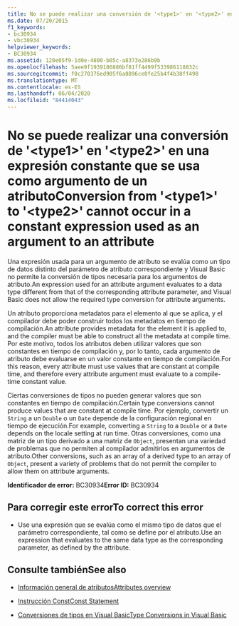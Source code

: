 ```yaml
---
title: No se puede realizar una conversión de '<type1>' en '<type2>' en una expresión constante que se usa como argumento de un atributo
ms.date: 07/20/2015
f1_keywords:
- bc30934
- vbc30934
helpviewer_keywords:
- BC30934
ms.assetid: 120e05f9-1d0e-4800-b05c-a8373e286b9b
ms.openlocfilehash: 5aee9f1939186886bf81ff4499f533986118832c
ms.sourcegitcommit: f8c270376ed905f6a8896ce0fe25b4f4b38ff498
ms.translationtype: MT
ms.contentlocale: es-ES
ms.lasthandoff: 06/04/2020
ms.locfileid: "84414043"
---
```

# <a name="conversion-from-type1-to-type2-cannot-occur-in-a-constant-expression-used-as-an-argument-to-an-attribute"></a><span data-ttu-id="a5a5f-102">No se puede realizar una conversión de '\<type1>' en '\<type2>' en una expresión constante que se usa como argumento de un atributo</span><span class="sxs-lookup"><span data-stu-id="a5a5f-102">Conversion from '\<type1>' to '\<type2>' cannot occur in a constant expression used as an argument to an attribute</span></span>
<span data-ttu-id="a5a5f-103">Una expresión usada para un argumento de atributo se evalúa como un tipo de datos distinto del parámetro de atributo correspondiente y Visual Basic no permite la conversión de tipos necesaria para los argumentos de atributo.</span><span class="sxs-lookup"><span data-stu-id="a5a5f-103">An expression used for an attribute argument evaluates to a data type different from that of the corresponding attribute parameter, and Visual Basic does not allow the required type conversion for attribute arguments.</span></span>  
  
 <span data-ttu-id="a5a5f-104">Un atributo proporciona metadatos para el elemento al que se aplica, y el compilador debe poder construir todos los metadatos en tiempo de compilación.</span><span class="sxs-lookup"><span data-stu-id="a5a5f-104">An attribute provides metadata for the element it is applied to, and the compiler must be able to construct all the metadata at compile time.</span></span> <span data-ttu-id="a5a5f-105">Por este motivo, todos los atributos deben utilizar valores que son constantes en tiempo de compilación y, por lo tanto, cada argumento de atributo debe evaluarse en un valor constante en tiempo de compilación.</span><span class="sxs-lookup"><span data-stu-id="a5a5f-105">For this reason, every attribute must use values that are constant at compile time, and therefore every attribute argument must evaluate to a compile-time constant value.</span></span>  
  
 <span data-ttu-id="a5a5f-106">Ciertas conversiones de tipos no pueden generar valores que son constantes en tiempo de compilación.</span><span class="sxs-lookup"><span data-stu-id="a5a5f-106">Certain type conversions cannot produce values that are constant at compile time.</span></span> <span data-ttu-id="a5a5f-107">Por ejemplo, convertir un `String` a un `Double` o un `Date` depende de la configuración regional en tiempo de ejecución.</span><span class="sxs-lookup"><span data-stu-id="a5a5f-107">For example, converting a `String` to a `Double` or a `Date` depends on the locale setting at run time.</span></span> <span data-ttu-id="a5a5f-108">Otras conversiones, como una matriz de un tipo derivado a una matriz de `Object`, presentan una variedad de problemas que no permiten al compilador admitirlos en argumentos de atributo.</span><span class="sxs-lookup"><span data-stu-id="a5a5f-108">Other conversions, such as an array of a derived type to an array of `Object`, present a variety of problems that do not permit the compiler to allow them on attribute arguments.</span></span>  
  
 <span data-ttu-id="a5a5f-109">**Identificador de error:** BC30934</span><span class="sxs-lookup"><span data-stu-id="a5a5f-109">**Error ID:** BC30934</span></span>  
  
## <a name="to-correct-this-error"></a><span data-ttu-id="a5a5f-110">Para corregir este error</span><span class="sxs-lookup"><span data-stu-id="a5a5f-110">To correct this error</span></span>  
  
- <span data-ttu-id="a5a5f-111">Use una expresión que se evalúa como el mismo tipo de datos que el parámetro correspondiente, tal como se define por el atributo.</span><span class="sxs-lookup"><span data-stu-id="a5a5f-111">Use an expression that evaluates to the same data type as the corresponding parameter, as defined by the attribute.</span></span>  
  
## <a name="see-also"></a><span data-ttu-id="a5a5f-112">Consulte también</span><span class="sxs-lookup"><span data-stu-id="a5a5f-112">See also</span></span>

- [<span data-ttu-id="a5a5f-113">Información general de atributos</span><span class="sxs-lookup"><span data-stu-id="a5a5f-113">Attributes overview</span></span>](../programming-guide/concepts/attributes/index.md)

- [<span data-ttu-id="a5a5f-114">Instrucción Const</span><span class="sxs-lookup"><span data-stu-id="a5a5f-114">Const Statement</span></span>](../language-reference/statements/const-statement.md)
- [<span data-ttu-id="a5a5f-115">Conversiones de tipos en Visual Basic</span><span class="sxs-lookup"><span data-stu-id="a5a5f-115">Type Conversions in Visual Basic</span></span>](../programming-guide/language-features/data-types/type-conversions.md)
